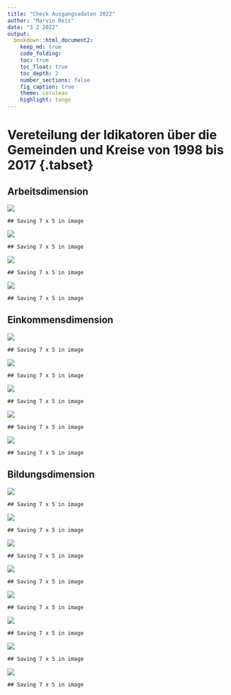 ```yaml
---
title: "Check Ausgangsadaten 2022"
author: "Marvin Reis"
date: "3 2 2022"
output:
  bookdown::html_document2:
    keep_md: true
    code_folding:
    toc: true
    toc_float: true
    toc_depth: 2
    number_sections: false
    fig_caption: true
    theme: cerulean
    highlight: tango
---
```




# Vereteilung der Idikatoren über die Gemeinden und Kreise von 1998 bis 2017 {.tabset}

## Arbeitsdimension


![](Check-Ausgangsdaten_2022_files/figure-html/Arbeitsdimension-1.png)<!-- -->

```
## Saving 7 x 5 in image
```

![](Check-Ausgangsdaten_2022_files/figure-html/Arbeitsdimension-2.png)<!-- -->

```
## Saving 7 x 5 in image
```

![](Check-Ausgangsdaten_2022_files/figure-html/Arbeitsdimension-3.png)<!-- -->

```
## Saving 7 x 5 in image
```

![](Check-Ausgangsdaten_2022_files/figure-html/Arbeitsdimension-4.png)<!-- -->

```
## Saving 7 x 5 in image
```


## Einkommensdimension

![](Check-Ausgangsdaten_2022_files/figure-html/Einkommensdimension-1.png)<!-- -->

```
## Saving 7 x 5 in image
```

![](Check-Ausgangsdaten_2022_files/figure-html/Einkommensdimension-2.png)<!-- -->

```
## Saving 7 x 5 in image
```

![](Check-Ausgangsdaten_2022_files/figure-html/Einkommensdimension-3.png)<!-- -->

```
## Saving 7 x 5 in image
```

![](Check-Ausgangsdaten_2022_files/figure-html/Einkommensdimension-4.png)<!-- -->

```
## Saving 7 x 5 in image
```

![](Check-Ausgangsdaten_2022_files/figure-html/Einkommensdimension-5.png)<!-- -->

```
## Saving 7 x 5 in image
```


## Bildungsdimension

![](Check-Ausgangsdaten_2022_files/figure-html/Bildungsdimension-1.png)<!-- -->

```
## Saving 7 x 5 in image
```

![](Check-Ausgangsdaten_2022_files/figure-html/Bildungsdimension-2.png)<!-- -->

```
## Saving 7 x 5 in image
```

![](Check-Ausgangsdaten_2022_files/figure-html/Bildungsdimension-3.png)<!-- -->

```
## Saving 7 x 5 in image
```

![](Check-Ausgangsdaten_2022_files/figure-html/Bildungsdimension-4.png)<!-- -->

```
## Saving 7 x 5 in image
```

![](Check-Ausgangsdaten_2022_files/figure-html/Bildungsdimension-5.png)<!-- -->

```
## Saving 7 x 5 in image
```

![](Check-Ausgangsdaten_2022_files/figure-html/Bildungsdimension-6.png)<!-- -->

```
## Saving 7 x 5 in image
```

![](Check-Ausgangsdaten_2022_files/figure-html/Bildungsdimension-7.png)<!-- -->

```
## Saving 7 x 5 in image
```

![](Check-Ausgangsdaten_2022_files/figure-html/Bildungsdimension-8.png)<!-- -->

```
## Saving 7 x 5 in image
```



